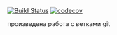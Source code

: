 [![Build Status](https://travis-ci.org/VadimShein/job4j_design.svg?branch=master)](https://travis-ci.org/VadimShein/job4j_design)
[![codecov](https://codecov.io/gh/VadimShein/job4j_design/branch/master/graph/badge.svg)](https://codecov.io/gh/VadimShein/job4j_design)

произведена работа с ветками git